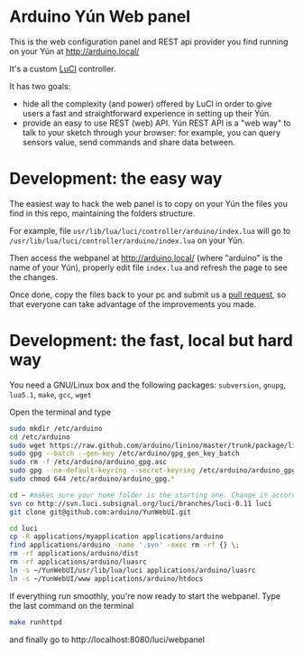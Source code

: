 Arduino Yún Web panel
=============

This is the web configuration panel and REST api provider you find running on your Yún at http://arduino.local/

It's a custom [LuCI](http://luci.subsignal.org/trac) controller.

It has two goals:
* hide all the complexity (and power) offered by LuCI in order to give users a fast and straightforward experience in setting up their Yún.
* provide an easy to use REST (web) API. Yún REST API is a "web way" to talk to your sketch through your browser: for example, you can query sensors value, send commands and share data between.

Development: the easy way
=============

The easiest way to hack the web panel is to copy on your Yún the files you find in this repo, maintaining the folders structure.

For example, file `usr/lib/lua/luci/controller/arduino/index.lua` will go to `/usr/lib/lua/luci/controller/arduino/index.lua` on your Yún.

Then access the webpanel at http://arduino.local/ (where "arduino" is the name of your Yún), properly edit file `index.lua` and refresh the page to see the changes.

Once done, copy the files back to your pc and submit us a [pull request](https://help.github.com/categories/63/articles), so that everyone can take advantage of the improvements you made.

Development: the fast, local but hard way
=============

You need a GNU/Linux box and the following packages: `subversion`, `gnupg`, `lua5.1`, `make`, `gcc`, `wget`

Open the terminal and type
```bash
sudo mkdir /etc/arduino
cd /etc/arduino
sudo wget https://raw.github.com/arduino/linino/master/trunk/package/linino/yun-conf/files/etc/arduino/gpg_gen_key_batch
sudo gpg --batch --gen-key /etc/arduino/gpg_gen_key_batch
sudo rm -f /etc/arduino/arduino_gpg.asc
sudo gpg --no-default-keyring --secret-keyring /etc/arduino/arduino_gpg.sec --keyring /etc/arduino/arduino_gpg.pub --export --armor --output /etc/arduino/arduino_gpg.asc
sudo chmod 644 /etc/arduino/arduino_gpg.*

cd ~ #makes sure your home folder is the starting one. Change it accordingly and adapt subsequent paths
svn co http://svn.luci.subsignal.org/luci/branches/luci-0.11 luci
git clone git@github.com:arduino/YunWebUI.git

cd luci
cp -R applications/myapplication applications/arduino
find applications/arduino -name '.svn' -exec rm -rf {} \;
rm -rf applications/arduino/dist
rm -rf applications/arduino/luasrc
ln -s ~/YunWebUI/usr/lib/lua/luci applications/arduino/luasrc
ln -s ~/YunWebUI/www applications/arduino/htdocs
```

If everything run smoothly, you're now ready to start the webpanel. Type the last command on the terminal
```bash
make runhttpd
```
and finally go to http://localhost:8080/luci/webpanel